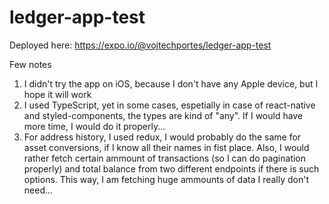 # ledger-app-test

Deployed here: https://expo.io/@vojtechportes/ledger-app-test

Few notes

1) I didn't try the app on iOS, because I don't have any Apple device, but I hope it will work
2) I used TypeScript, yet in some cases, espetially in case of react-native and styled-components, the types are kind of "any". If I would have more time, I would do it properly...
3) For address history, I used redux, I would probably do the same for asset conversions, if I know all their names in fist place. Also, I would rather fetch certain ammount of transactions (so I can do pagination properly) and total balance from two different endpoints if there is such options. This way, I am fetching huge ammounts of data I really don't need...
